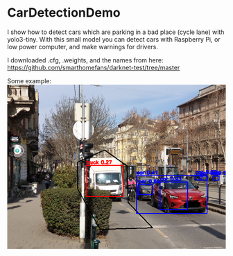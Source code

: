 # CarDetectionDemo
I show how to detect cars which are parking in a bad place (cycle lane) with yolo3-tiny. With this small model you can detect cars with Raspberry Pi, or low power computer, and make warnings for drivers.

I downloaded .cfg, .weights, and the names from here: https://github.com/smarthomefans/darknet-test/tree/master

Some example:
![image info](./FinallyCarIsInWrongPlace.png)
